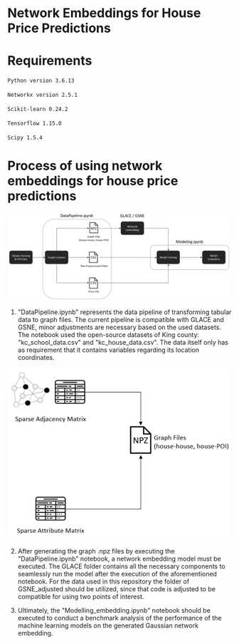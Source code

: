 # Network Embeddings for House Price Predictions

# Requirements
```
Python version 3.6.13

Networkx version 2.5.1

Scikit-learn 0.24.2

Tensorflow 1.15.0

Scipy 1.5.4 
```

# Process of using network embeddings for house price predictions 

![Visual representation of using network embeddings for house price predictions](Figures/Overview_process.png)

1) "DataPipeline.ipynb" represents the data pipeline of transforming tabular data to graph files. The current pipeline is compatible with GLACE and GSNE, minor adjustments are necessary based on the used datasets. The notebook used the open-source datasets of King county: "kc_school_data.csv" and "kc_house_data.csv". The data itself only has as requirement that it contains variables regarding its location coordinates. 

![Visual representation of the data pipeline](Figures/Overview_GraphFiles.png)

2) After generating the graph .npz files by executing the "DataPipeline.ipynb" notebook, a network embedding model must be executed. The GLACE folder contains all the necessary components to seamlessly run the model after the execution of the aforementioned notebook. For the data used in this repository the folder of GSNE_adjusted should be utilized, since that code is adjusted to be compatible for using two points of interest.

3) Ultimately, the "Modelling_embedding.ipynb" notebook should be executed to conduct a benchmark analysis of the performance of the machine learning models on the generated Gaussian network embedding. 








